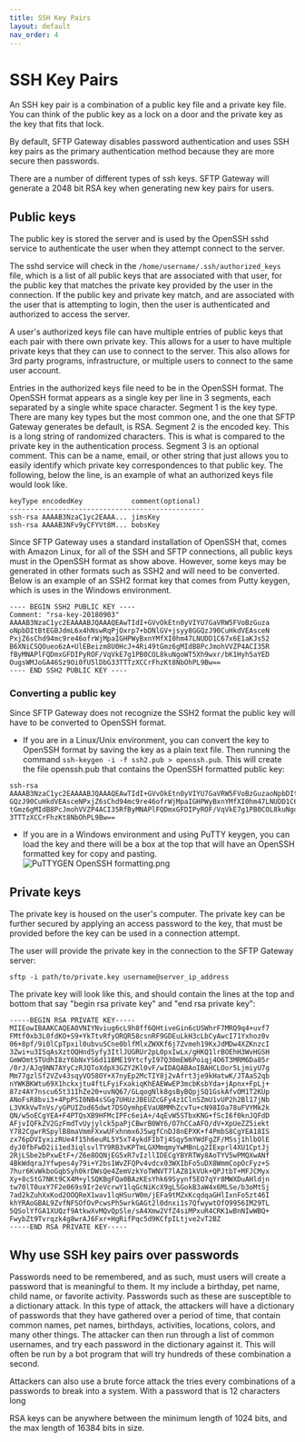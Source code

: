 ```yaml
---
title: SSH Key Pairs
layout: default
nav_order: 4
---
```


# SSH Key Pairs

An SSH key pair is a combination of a public key file and a private key file. You can think of the public key as a lock 
on a door and the private key as the key that fits that lock.

By default, SFTP Gateway disables password authentication and uses SSH key pairs as the primary authentication method 
because they are more secure then passwords. 

There are a number of different types of ssh keys. SFTP Gateway will generate a 2048 bit RSA key when generating new key 
pairs for users. 

## Public keys

The public key is stored the server and is used by the OpenSSH sshd service to authenticate the user when they 
attempt connect to the server.

The sshd service will check in the `/home/username/.ssh/authorized_keys` file, which is a list of all public keys that 
are associated with that user, for the public key that matches the private key provided by the user in the connection.
If the public key and private key match, and are associated with the user that is attempting to login, then the user is 
authenticated and authorized to access the server. 

A user's authorized keys file can have multiple entries of public keys that each pair with there own private key. This 
allows for a user to have multiple private keys that they can use to connect to the server. This also allows for 3rd 
party programs, infrastructure, or multiple users to connect to the same user account. 

Entries in the authorized keys file need to be in the OpenSSH format. The OpenSSH format appears as a single 
key per line in 3 segments, each separated by a single white space character. Segment 1 is the key type. There are many 
key types but the most common one, and the one that SFTP Gateway generates be default, is RSA.  Segment 2 is the encoded 
key. This is a long string of randomized characters. This is what is compared to the private key in the authentication 
process. Segment 3 is an optional comment. This can be a name, email, or other string that just allows you to easily 
identify which private key correspondences to that public key. The following, below the line, is an example of what an 
authorized keys file would look like.
```
keyType encodedKey            comment(optional)
------------------------------------------------
ssh-rsa AAAAB3NzaC1yc2EAAA... jimsKey
ssh-rsa AAAAB3NFv9yCFYVt8M... bobsKey
```

Since SFTP Gateway uses a standard installation of OpenSSH that, comes with Amazon Linux, for all of the SSH and SFTP 
connections, all public keys must in the OpenSSH format as show above. However, some keys may be generated in other 
formats such as SSH2 and will need to be converted. Below is an example of an SSH2 format key that comes from Putty 
keygen, which is uses in the Windows environment.
```
---- BEGIN SSH2 PUBLIC KEY ----
Comment: "rsa-key-20180903"
AAAAB3NzaC1yc2EAAAABJQAAAQEAwTIdI+GVvOkEtn0yVIYU7GaVRW5FVoBzGuza
oNpbDItBtEGBJdmL6x4hNswRqPjOxrp7+bDNlGV+jsyy8GGQzJ90CuHkdVEAsceN
PxjZ6sChd94mc9re46ofrWjMpaIGHPWyBxnYMfXI0hm47LNUDD1C67x6E1aKJs52
B6XNiCSQOueo6zA+UlEBeizm8U0HcJ+4Ri49tGmz6gMIdB8PcJmohVVZP4ACI35R
fByMNAPlFQDmxGFDIPyROF/VqVkE7g1PB0COL8kuNgoWT5Xh9wxr/bK1Hyh5aYED
OugsWMJoGA46Sz9Oi0fU5lDbG33TTTzXCCrFhzKt8NbOhPL9Bw==
---- END SSH2 PUBLIC KEY ----
```

### Converting a public key
Since SFTP Gateway does not recognize the SSH2 format the public key will have to be converted to OpenSSH format. 

* If you are in a Linux/Unix environment, you can convert the key to OpenSSH format by saving the key as a plain text 
file. Then running the command `ssh-keygen -i -f ssh2.pub > openssh.pub`. This will create the file openssh.pub that 
contains the OpenSSH formatted public key:
```
ssh-rsa AAAAB3NzaC1yc2EAAAABJQAAAQEAwTIdI+GVvOkEtn0yVIYU7GaVRW5FVoBzGuzaoNpbDItBtEGBJdmL6x4hNswRqPjOxrp7+bDNlGV+jsyy8G
GQzJ90CuHkdVEAsceNPxjZ6sChd94mc9re46ofrWjMpaIGHPWyBxnYMfXI0hm47LNUDD1C67x6E1aKJs52B6XNiCSQOueo6zA+UlEBeizm8U0HcJ+4Ri49
tGmz6gMIdB8PcJmohVVZP4ACI35RfByMNAPlFQDmxGFDIPyROF/VqVkE7g1PB0COL8kuNgoWT5Xh9wxr/bK1Hyh5aYEDOugsWMJoGA46Sz9Oi0fU5lDbG3
3TTTzXCCrFhzKt8NbOhPL9Bw==
```

* If you are in a Windows environment and using PuTTY keygen, you can load the key and there will be a box at the top 
that will have an OpenSSH formatted key for copy and pasting. 
![PuTTYGEN OpenSSH formatting.png](https://bitbucket.org/repo/akka9G9/images/2956549155-PuTTYGEN%20OpenSSH%20formatting.png)

## Private keys

The private key is housed on the user's computer. The private key can be further secured by applying an access password 
to the key, that must be provided before the key can be used in a connection attempt. 

The user will provide the private key in the connection to the SFTP Gateway server:
```
sftp -i path/to/private.key username@server_ip_address
```

The private key will look like this, and should contain the lines at the top and bottom that say "begin rsa private key"
and "end rsa private key":
```
-----BEGIN RSA PRIVATE KEY-----
MIIEowIBAAKCAQEA0VNIYNviug6cL9h8ff6QHtiveGin6cUSWhrF7MRQ9q4+uvf7
FMtf0xb3L0fdKO+S9+YkTtvRfyORQR58csnRF9GDEuLkH3cLbCyAwcI71Yxhoz0v
06+8pf/9i0lCpTpxil0ubvu5Cne0blfMlxZWXKf6j7Zvmeh19KxJdMDw4XZKnzcI
3Zwi+u3ISqAsXztOQHnd5yfy3ItlJUGRUr2pL0pxIwLx/gHKQ1lrBOEhH3WvHGSH
GmWOmtSTUdhI8zY6bNxYS6d11BME19YtcfyI97Q30mEW6Poiqj4O6T3MRM6Da85r
/0rJ/AJq9NN7AYyCzRJQToXdpX3GZY2Kl0vF/wIDAQABAoIBAHCLOor5LjmiyU7g
Mm77gzlSf2VZv43sqyVO58OY+X7nyEp2McTIY8j2vAfrt3je9kHatwK/JTAaS2qb
nYWKBKWtu69X1hckxjtu4ftLFyiFxakiqKhEAEWwEP3mcbKsbYda+jApnx+FpLj+
87z4AY7nscu65t31IhZe20+uvNQ67/GLqogNlk8gsByBQpjSQ1GskAfvOM1T2KUp
ANoFsR8bvi3+4PpPSI0NB4sSGg7UHUzJBEUZcGFy4z1ClnSZmU1vUP2h2Bl17jNb
L3VKkVwTnVs/yGPUIZod65dwt7DSOymhpEVaUBMMhZcvTu+cN98IOa78uFVYMk2k
QN/w5oECgYEA+F4PTQsXB9HFMcIPFc6eiA+/4qEvW5STbxKNG+fScI6f0knJQFdD
AFjvIQFkZV2GzFmdTvUyjylck5paPjCBwrB0WY6/O7hCCaAFO/dV+XpUeZZ5iekt
Y782CgwrRSpylB8maVmmFXxwUFxhnmx6J5wgfCnDJ8nEPXK+f4PmbS8CgYEA18IS
zx76pDVIyxizRUe4f15h6euRL5Y5xT4ykdFIbTj4Sqy5mYWdFgZF/MSsj1hlbOlE
dyJ0fbFwD2ii1ed3iqlsvlTY9RB3vKPTmLGXMmqmyYwMBnLg2IExprl4XU1CptJj
2RjLSbe2bPxwEtF+/Z6e8OQNjEG5xR7vIzllIDECgYBYRTWy8AoTYV5wPMQXwANf
4BkWdqraJYfwpes4y79i+Y2bs1WvZFQPv4vdcx03WXIbFo5uDX8WmmCopOcFyz+S
7hur6KvWkboGqbSyh0krDWsQe4ZemVzkYoTWNVT7lAZ81kVUk+QPJtbT+MFJCMyx
Xy+8cStG7NKt9CX4M+ylSQKBgFQa0BAzKEsYhk69Syynf5EO7qYr8MWXDuAHldjn
tw70lT0uxY7F2e069s9Ir2eVcrwY1lqGcNiKcX9gL5GokB3aW4x6MLSe/b3oMtSj
7ad2kZuhXxKod2OOQReX1wav1lqHSurW0m/jEFa9tMZxKcqdqaGHlIxnFo5zt46I
khYRAoGBAL9ZvfNFSOfOvPcwsPh5wrkGAGt2l0dnxi1s7QfwywtOfO9956IM29TL
5QSolYfGA1XUQzf9AtkwXvMQvQpSle/sA4Xmw2VfZ4siMPxuR4CRK1wBnNIwWBQ+
FwybZt9Tvrqzk4g8wrAJ6Fxr+HgRifPqc5d9KCfpILtjve2vT2BZ
-----END RSA PRIVATE KEY-----
```

## Why use SSH key pairs over passwords
Passwords need to be remembered, and as such, must users will create a password that is meaningful to them. It my 
include a birthday, pet name, child name, or favorite activity. Passwords such as these are susceptible to a dictionary
attack. In this type of attack, the attackers will have a dictionary of passwords that they have gathered over a period 
of time, that contain common names, pet names, birthdays, activities, locations, colors, and many other things. The 
attacker can then run through a list of common usernames, and try each password in the dictionary against it. This will 
often be run by a bot program that will try hundreds of these combination a second.

Attackers can also use a brute force attack the tries every combinations of a passwords to break into a 
system. With a password that is 12 characters long

RSA keys can be anywhere between the minimum length of 1024 bits, and the max length of 16384 bits in 
size.